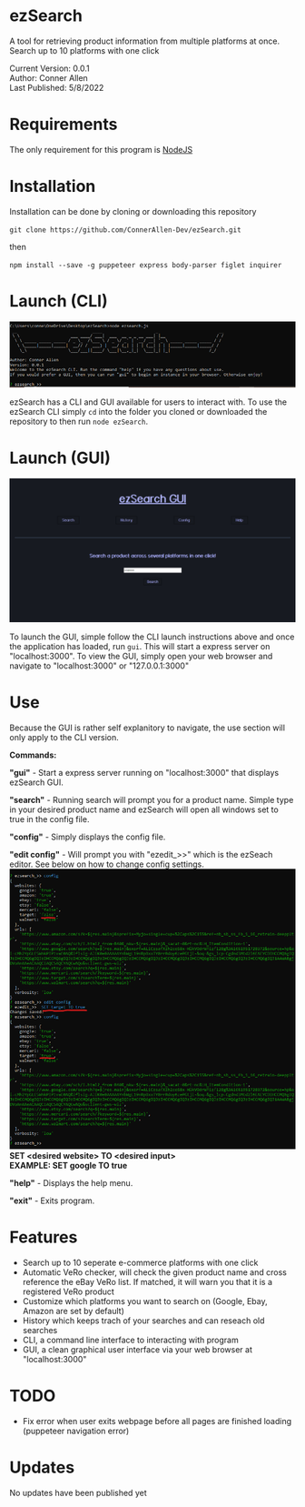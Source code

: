 # ezSearch
A tool for retrieving product information from multiple platforms at once. Search up to 10 platforms with one click

Current Version: 0.0.1 <br>
Author: Conner Allen <br>
Last Published: 5/8/2022 <br>

# Requirements
The only requirement for this program is <a href="https://nodejs.org/en/">NodeJS</a>

# Installation 
Installation can be done by cloning or downloading this repository

`git clone https://github.com/ConnerAllen-Dev/ezSearch.git`

then

`npm install --save -g puppeteer express body-parser figlet inquirer`


# Launch (CLI)
![alt text](https://github.com/ConnerAllen-Dev/ezSearch/blob/main/lib/githubImgs/screenshot1.png?raw=true)

ezSearch has a CLI and GUI available for users to interact with. To use the ezSearch CLI simply `cd` into the folder you cloned or downloaded the repository to then run `node ezSearch`.

# Launch (GUI)
![alt text](https://github.com/ConnerAllen-Dev/ezSearch/blob/main/lib/githubImgs/screenshot2.png?raw=true)

To launch the GUI, simple follow the CLI launch instructions above and once the application has loaded, run `gui`. This will start a express server on "localhost:3000". To view the GUI, simply open your web browser and navigate to "localhost:3000" or "127.0.0.1:3000"

# Use 
Because the GUI is rather self explanitory to navigate, the use section will only apply to the CLI version.

**Commands:**

**"gui"** - Start a express server running on "localhost:3000" that displays ezSearch GUI.

**"search"** - Running search will prompt you for a product name. Simple type in your desired product name and ezSearch will open all windows set to true in the config file.

**"config"** - Simply displays the config file.

**"edit config"** - Will prompt you with "ezedit_>>" which is the ezSeach editor. See below on how to change config settings. <br>
![alt text](https://github.com/ConnerAllen-Dev/ezSearch/blob/main/lib/githubImgs/screenshot3.png?raw=true)
    **SET \<desired website> TO \<desired input>**<br>
    **EXAMPLE: SET google TO true**
    
**"help"** - Displays the help menu.   

**"exit"** - Exits program.


# Features
- Search up to 10 seperate e-commerce platforms with one click
- Automatic VeRo checker, will check the given product name and cross reference the eBay VeRo list. If matched, it will warn you that it is a registered VeRo product
- Customize which platforms you want to search on (Google, Ebay, Amazon are set by default)
- History which keeps trach of your searches and can reseach old searches
- CLI, a command line interface to interacting with program
- GUI, a clean graphical user interface via your web browser at "localhost:3000"

# TODO

- Fix error when user exits webpage before all pages are finished loading (puppeteer navigation error)

# Updates

No updates have been published yet
